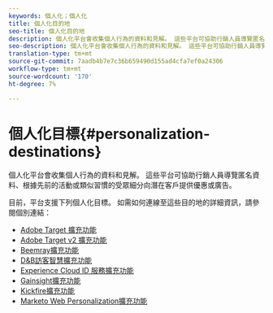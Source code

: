 ```yaml
---
keywords: 個人化；個人化
title: 個人化目的地
seo-title: 個人化目的地
description: 個人化平台會收集個人行為的資料和見解。 這些平台可協助行銷人員導覽匿名資料、根據先前的活動或類似習慣的受眾細分向潛在客戶提供優惠或廣告。
seo-description: 個人化平台會收集個人行為的資料和見解。 這些平台可協助行銷人員導覽匿名資料、根據先前的活動或類似習慣的受眾細分向潛在客戶提供優惠或廣告。
translation-type: tm+mt
source-git-commit: 7aadb4b7e7c36b659490d155ad4cfa7ef0a24306
workflow-type: tm+mt
source-wordcount: '170'
ht-degree: 7%

---
```



# 個人化目標{#personalization-destinations}

個人化平台會收集個人行為的資料和見解。 這些平台可協助行銷人員導覽匿名資料、根據先前的活動或類似習慣的受眾細分向潛在客戶提供優惠或廣告。

目前，平台支援下列個人化目標。 如需如何連線至這些目的地的詳細資訊，請參閱個別連結：

* [Adobe Target 擴充功能](./adobe-target.md)
* [Adobe Target v2 擴充功能](./adobe-target-v2.md)
* [Beemray擴充功能](./beemray.md)
* [D&amp;B訪客智慧擴充功能](./dnb.md)
* [Experience Cloud ID 服務擴充功能](./adobe-ecid.md)
* [Gainsight擴充功能](./gainsight.md)
* [Kickfire擴充功能](./kickfire.md)
* [Marketo Web Personalization擴充功能](./marketo-web-personalization.md)
